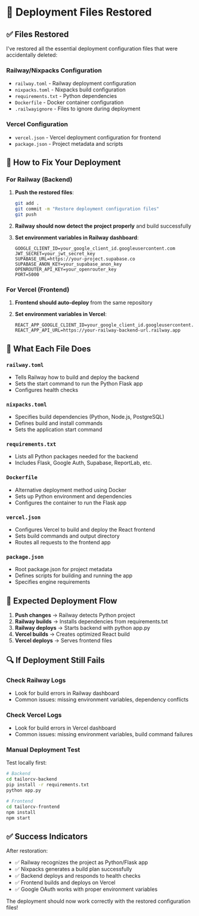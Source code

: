 # 🚀 Deployment Files Restored

## ✅ Files Restored

I've restored all the essential deployment configuration files that were accidentally deleted:

### **Railway/Nixpacks Configuration**
- `railway.toml` - Railway deployment configuration
- `nixpacks.toml` - Nixpacks build configuration  
- `requirements.txt` - Python dependencies
- `Dockerfile` - Docker container configuration
- `.railwayignore` - Files to ignore during deployment

### **Vercel Configuration**
- `vercel.json` - Vercel deployment configuration for frontend
- `package.json` - Project metadata and scripts

## 🔧 How to Fix Your Deployment

### **For Railway (Backend)**

1. **Push the restored files**:
   ```bash
   git add .
   git commit -m "Restore deployment configuration files"
   git push
   ```

2. **Railway should now detect the project properly** and build successfully

3. **Set environment variables in Railway dashboard**:
   ```
   GOOGLE_CLIENT_ID=your_google_client_id.googleusercontent.com
   JWT_SECRET=your_jwt_secret_key
   SUPABASE_URL=https://your-project.supabase.co
   SUPABASE_ANON_KEY=your_supabase_anon_key
   OPENROUTER_API_KEY=your_openrouter_key
   PORT=5000
   ```

### **For Vercel (Frontend)**

1. **Frontend should auto-deploy** from the same repository

2. **Set environment variables in Vercel**:
   ```
   REACT_APP_GOOGLE_CLIENT_ID=your_google_client_id.googleusercontent.com
   REACT_APP_API_URL=https://your-railway-backend-url.railway.app
   ```

## 🎯 What Each File Does

### `railway.toml`
- Tells Railway how to build and deploy the backend
- Sets the start command to run the Python Flask app
- Configures health checks

### `nixpacks.toml`
- Specifies build dependencies (Python, Node.js, PostgreSQL)
- Defines build and install commands
- Sets the application start command

### `requirements.txt`
- Lists all Python packages needed for the backend
- Includes Flask, Google Auth, Supabase, ReportLab, etc.

### `Dockerfile`
- Alternative deployment method using Docker
- Sets up Python environment and dependencies
- Configures the container to run the Flask app

### `vercel.json`
- Configures Vercel to build and deploy the React frontend
- Sets build commands and output directory
- Routes all requests to the frontend app

### `package.json`
- Root package.json for project metadata
- Defines scripts for building and running the app
- Specifies engine requirements

## 🚀 Expected Deployment Flow

1. **Push changes** → Railway detects Python project
2. **Railway builds** → Installs dependencies from requirements.txt
3. **Railway deploys** → Starts backend with python app.py
4. **Vercel builds** → Creates optimized React build
5. **Vercel deploys** → Serves frontend files

## 🔍 If Deployment Still Fails

### Check Railway Logs
- Look for build errors in Railway dashboard
- Common issues: missing environment variables, dependency conflicts

### Check Vercel Logs  
- Look for build errors in Vercel dashboard
- Common issues: missing environment variables, build command failures

### Manual Deployment Test
Test locally first:
```bash
# Backend
cd tailorcv-backend
pip install -r requirements.txt
python app.py

# Frontend
cd tailorcv-frontend  
npm install
npm start
```

## ✅ Success Indicators

After restoration:
- ✅ Railway recognizes the project as Python/Flask app
- ✅ Nixpacks generates a build plan successfully
- ✅ Backend deploys and responds to health checks
- ✅ Frontend builds and deploys on Vercel
- ✅ Google OAuth works with proper environment variables

The deployment should now work correctly with the restored configuration files!